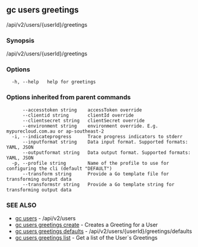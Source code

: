 ## gc users greetings

/api/v2/users/{userId}/greetings

### Synopsis

/api/v2/users/{userId}/greetings

### Options

```
  -h, --help   help for greetings
```

### Options inherited from parent commands

```
      --accesstoken string    accessToken override
      --clientid string       clientId override
      --clientsecret string   clientSecret override
      --environment string    environment override. E.g. mypurecloud.com.au or ap-southeast-2
  -i, --indicateprogress      Trace progress indicators to stderr
      --inputformat string    Data input format. Supported formats: YAML, JSON
      --outputformat string   Data output format. Supported formats: YAML, JSON
  -p, --profile string        Name of the profile to use for configuring the cli (default "DEFAULT")
      --transform string      Provide a Go template file for transforming output data
      --transformstr string   Provide a Go template string for transforming output data
```

### SEE ALSO

* [gc users](gc_users.html)	 - /api/v2/users
* [gc users greetings create](gc_users_greetings_create.html)	 - Creates a Greeting for a User
* [gc users greetings defaults](gc_users_greetings_defaults.html)	 - /api/v2/users/{userId}/greetings/defaults
* [gc users greetings list](gc_users_greetings_list.html)	 - Get a list of the User`s Greetings



